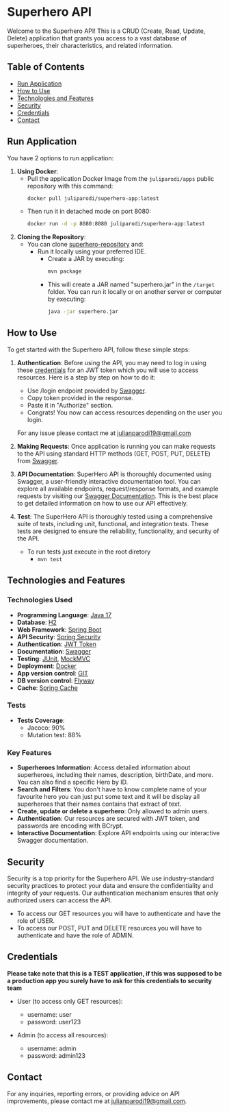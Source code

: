 # Superhero API

Welcome to the Superhero API! This is a CRUD (Create, Read, Update, Delete) application that grants you access to a vast database of superheroes, their characteristics, and related information. 

## Table of Contents
- [Run Application](#run-application)
- [How to Use](#how-to-use)
- [Technologies and Features](#technologies-and-features)
- [Security](#security)
- [Credentials](#credentials)
- [Contact](#contact)

## Run Application
You have 2 options to run application:
1. **Using Docker**:
    - Pull the application Docker Image from the `juliparodi/apps` public repository with this command:
      ```bash
      docker pull juliparodi/superhero-app:latest
      ```
    - Then run it in detached mode on port 8080:
      ```bash
      docker run -d -p 8080:8080 juliparodi/superhero-app:latest
      ```
2. **Cloning the Repository**:
   - You can clone [superhero-repository](https://github.com/Juliparodi/super-hero-api) and:
     - Run it locally using your preferred IDE.
         - Create a JAR by executing:
           ```bash
           mvn package
           ```
         - This will create a JAR named "superhero.jar" in the `/target` folder. You can run it locally or on another server or computer by executing:
           ```bash
           java -jar superhero.jar
           ```

## How to Use

To get started with the Superhero API, follow these simple steps:

1. **Authentication**: Before using the API, you may need to log in using these [credentials](#credentials) for an JWT token which you will use to access resources. 
    Here is a step by step on how to do it:
    - Use /login endpoint provided by [Swagger](http://localhost:8080/swagger-ui/index.html).
    - Copy token provided in the response.
    - Paste it in "Authorize" section.
    - Congrats! You now can access resources depending on the user you login.
    
    For any issue please contact me at julianparodi19@gmail.com
2. **Making Requests**: Once application is running you can make requests to the API using standard HTTP methods (GET, POST, PUT, DELETE) from [Swagger](http://localhost:8080/swagger-ui/index.html).

3. **API Documentation**: SuperHero API is thoroughly documented using Swagger, a user-friendly interactive documentation tool. You can explore all available endpoints, request/response formats, and example requests by visiting our [Swagger Documentation](http://localhost:8080/swagger-ui/index.html). This is the best place to get detailed information on how to use our API effectively.

4. **Test**: The SuperHero API is thoroughly tested using a comprehensive suite of tests, including unit, functional, and integration tests. These tests are designed to ensure the reliability, functionality, and security of the API.
    - To run tests just execute in the root diretory
      - `mvn test`


## Technologies and Features

### Technologies Used

- **Programming Language**: [Java 17](https://docs.oracle.com/en/java/javase/17/docs/api/index.html)
- **Database**: [H2](http://h2database.com/html/main.html)
- **Web Framework**: [Spring Boot](https://spring.io/projects/spring-boot)
- **API Security**: [Spring Security](https://spring.io/projects/spring-security)
- **Authentication**: [JWT Token](https://jwt.io/)
- **Documentation**: [Swagger](https://swagger.io/)
- **Testing**: [JUnit](https://junit.org/), [MockMVC](https://docs.spring.io/spring-framework/reference/testing/spring-mvc-test-framework.html)
- **Deployment**: [Docker](https://www.docker.com/)
- **App version control**: [GIT](https://git-scm.com/)
- **DB version control**: [Flyway](https://flywaydb.org/)
- **Cache**: [Spring Cache](https://docs.spring.io/spring-boot/docs/current/reference/html/io.html)

### Tests
- **Tests Coverage**:
    - Jacoco: 90%
    - Mutation test: 88%

### Key Features

- **Superheroes Information**: Access detailed information about superheroes, including their names, description, birthDate, and more. You can also find a specific Hero by ID.
- **Search and Filters**: You don't have to know complete name of your favourite hero you can just put some text and it will be display all superheroes that their names contains that extract of text.
- **Create, update or delete a superhero**:  Only allowed to admin users.
- **Authentication**: Our resources are secured with JWT token, and passwords are encoding with BCrypt.
- **Interactive Documentation**: Explore API endpoints using our interactive Swagger documentation.

## Security

Security is a top priority for the Superhero API. We use industry-standard security practices to protect your data and ensure the confidentiality and integrity of your requests. Our authentication mechanism ensures that only authorized users can access the API.
- To access our GET resources you will have to authenticate and have the role of USER.
- To access our POST, PUT and DELETE resources you will have to authenticate and have the role of ADMIN.

## Credentials

**Please take note that this is a TEST application, if this was supposed to be a production app you surely have to ask for this credentials to security team**

- User (to access only GET resources):
  - username: user
  - password: user123

- Admin (to access all resources):
  - username: admin
  - password: admin123

## Contact

For any inquiries, reporting errors, or providing advice on API improvements, please contact me at julianparodi19@gmail.com.
